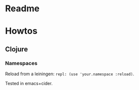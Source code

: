 # Readme

# Howtos

## Clojure

### Namespaces

Reload from a leiningen:
` repl: (use 'your.namespace :reload) `.


Tested in emacs+cider.


